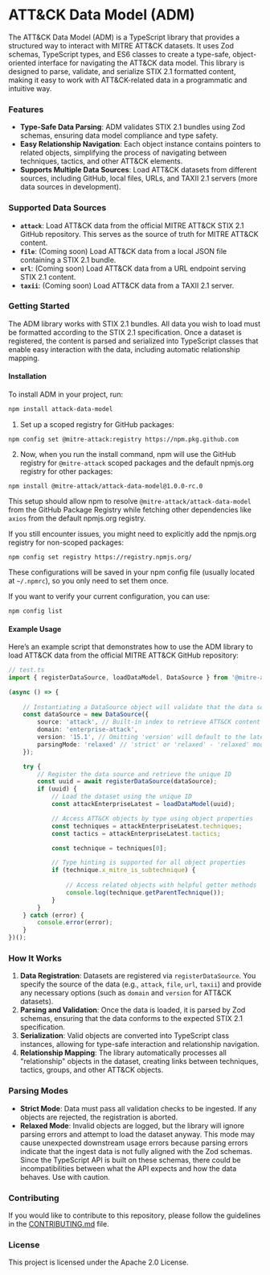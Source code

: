 # ATT&CK Data Model (ADM)

The ATT&CK Data Model (ADM) is a TypeScript library that provides a structured way to interact with MITRE ATT&CK datasets. It uses Zod schemas, TypeScript types, and ES6 classes to create a type-safe, object-oriented interface for navigating the ATT&CK data model. This library is designed to parse, validate, and serialize STIX 2.1 formatted content, making it easy to work with ATT&CK-related data in a programmatic and intuitive way.

### Features

- **Type-Safe Data Parsing**: ADM validates STIX 2.1 bundles using Zod schemas, ensuring data model compliance and type safety.
- **Easy Relationship Navigation**: Each object instance contains pointers to related objects, simplifying the process of navigating between techniques, tactics, and other ATT&CK elements.
- **Supports Multiple Data Sources**: Load ATT&CK datasets from different sources, including GitHub, local files, URLs, and TAXII 2.1 servers (more data sources in development).
  
### Supported Data Sources

- **`attack`**: Load ATT&CK data from the official MITRE ATT&CK STIX 2.1 GitHub repository. This serves as the source of truth for MITRE ATT&CK content.
- **`file`**: (Coming soon) Load ATT&CK data from a local JSON file containing a STIX 2.1 bundle.
- **`url`**: (Coming soon) Load ATT&CK data from a URL endpoint serving STIX 2.1 content.
- **`taxii`**: (Coming soon) Load ATT&CK data from a TAXII 2.1 server.

### Getting Started

The ADM library works with STIX 2.1 bundles. All data you wish to load must be formatted according to the STIX 2.1 specification. Once a dataset is registered, the content is parsed and serialized into TypeScript classes that enable easy interaction with the data, including automatic relationship mapping.

#### Installation

To install ADM in your project, run:

```bash
npm install attack-data-model
```

1. Set up a scoped registry for GitHub packages:

```
npm config set @mitre-attack:registry https://npm.pkg.github.com
```

2. Now, when you run the install command, npm will use the GitHub registry for `@mitre-attack` scoped packages and the default npmjs.org registry for other packages:

```
npm install @mitre-attack/attack-data-model@1.0.0-rc.0
```

This setup should allow npm to resolve `@mitre-attack/attack-data-model` from the GitHub Package Registry while fetching other dependencies like `axios` from the default npmjs.org registry.

If you still encounter issues, you might need to explicitly add the npmjs.org registry for non-scoped packages:

```
npm config set registry https://registry.npmjs.org/
```

These configurations will be saved in your npm config file (usually located at `~/.npmrc`), so you only need to set them once.

If you want to verify your current configuration, you can use:

```
npm config list
```

#### Example Usage

Here’s an example script that demonstrates how to use the ADM library to load ATT&CK data from the official MITRE ATT&CK GitHub repository:

```ts
// test.ts
import { registerDataSource, loadDataModel, DataSource } from '@mitre-attack/attack-data-model';

(async () => {
    
    // Instantiating a DataSource object will validate that the data source is accessible and readable
    const dataSource = new DataSource({
        source: 'attack', // Built-in index to retrieve ATT&CK content from the official MITRE ATT&CK STIX 2.1 GitHub repository
        domain: 'enterprise-attack',
        version: '15.1', // Omitting 'version' will default to the latest version available in the repository
        parsingMode: 'relaxed' // 'strict' or 'relaxed' - 'relaxed' mode will attempt to parse and serialize data even if it contains errors or warnings
    });

    try {
        // Register the data source and retrieve the unique ID
        const uuid = await registerDataSource(dataSource);
        if (uuid) {
            // Load the dataset using the unique ID
            const attackEnterpriseLatest = loadDataModel(uuid);

            // Access ATT&CK objects by type using object properties
            const techniques = attackEnterpriseLatest.techniques;
            const tactics = attackEnterpriseLatest.tactics;

            const technique = techniques[0];

            // Type hinting is supported for all object properties
            if (technique.x_mitre_is_subtechnique) {
                
                // Access related objects with helpful getter methods
                console.log(technique.getParentTechnique());
            }
        }
    } catch (error) {
        console.error(error);
    }
})();
```

### How It Works

1. **Data Registration**: Datasets are registered via `registerDataSource`. You specify the source of the data (e.g., `attack`, `file`, `url`, `taxii`) and provide any necessary options (such as `domain` and `version` for ATT&CK datasets).
2. **Parsing and Validation**: Once the data is loaded, it is parsed by Zod schemas, ensuring that the data conforms to the expected STIX 2.1 specification.
3. **Serialization**: Valid objects are converted into TypeScript class instances, allowing for type-safe interaction and relationship navigation.
4. **Relationship Mapping**: The library automatically processes all "relationship" objects in the dataset, creating links between techniques, tactics, groups, and other ATT&CK objects.

### Parsing Modes

- **Strict Mode**: Data must pass all validation checks to be ingested. If any objects are rejected, the registration is aborted.
- **Relaxed Mode**: Invalid objects are logged, but the library will ignore parsing errors and attempt to load the dataset anyway. This mode may cause unexpected downstream usage errors because parsing errors indicate that the ingest data is not fully aligned with the Zod schemas. Since the TypeScript API is built on these schemas, there could be incompatibilities between what the API expects and how the data behaves. Use with caution.

### Contributing

If you would like to contribute to this repository, please follow the guidelines in the [CONTRIBUTING.md](CONTRIBUTING.md) file.

### License

This project is licensed under the Apache 2.0 License.
